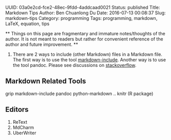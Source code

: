 UUID: 03a0e2cd-fce2-48ec-9fdd-4addcaad0021
Status: published
Title: Markdown Tips
Author: Ben Chuanlong Du
Date: 2016-07-13 00:08:37
Slug: markdown-tips
Category: programming
Tags: programming, markdown, LaTeX, equation, tips

**
Things on this page are fragmentary and immature notes/thoughts of the author. 
It is not meant to readers but rather for convenient reference of the author and future improvement.
**
 
1. There are 2 ways to include (other Markdown) files in a Markdown file. 
The first way is to use the tool [markdown-include](https://github.com/sethen/markdown-include).
Another way is to use the tool pandoc.
Please see discussions on [stackoverflow](http://stackoverflow.com/questions/4779582/markdown-and-including-multiple-files).


## Markdown Related Tools
grip
markdown-include
pandoc
python-markdown ..
knitr (R package)


## Editors

1. ReText
2. MdCharm
3. UberWriter



